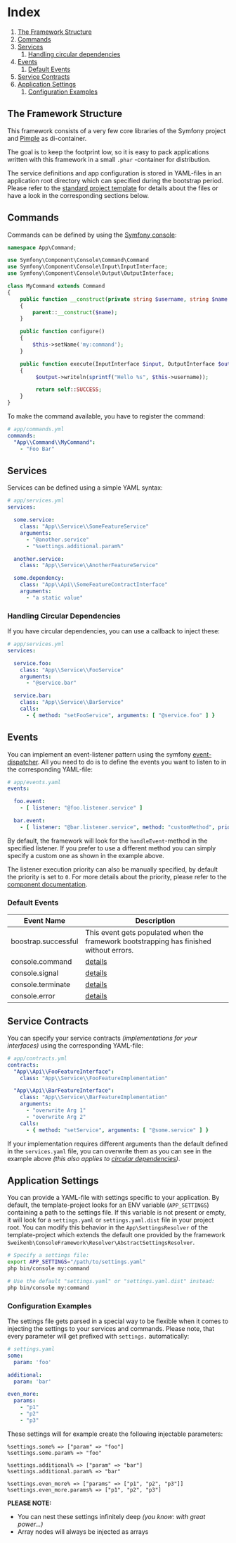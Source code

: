 # Index

1. [The Framework Structure](#the-framework-structure)
2. [Commands](#commands)
3. [Services](#services)
    1. [Handling circular dependencies](#handling-circular-dependencies)
4. [Events](#events)
    1. [Default Events](#default-events)
5. [Service Contracts](#service-contracts)
6. [Application Settings](#application-settings)
    1. [Configuration Examples](#configuration-examples)

## The Framework Structure

This framework consists of a very few core libraries of the Symfony project
and [Pimple](https://github.com/silexphp/Pimple) as di-container.

The goal is to keep the footprint low, so it is easy to pack applications written with this framework in a small `.phar`
-container for distribution.

The service definitions and app configuration is stored in YAML-files in an application root directory which can
specified during the bootstrap period. Please refer to
the [standard project template](https://github.com/sweikenb/console-framework-standard/tree/main/app) for details about
the files or have a look in the corresponding sections below.

## Commands

Commands can be defined by using the [Symfony console](https://symfony.com/doc/current/components/console.html):

```php
namespace App\Command;

use Symfony\Component\Console\Command\Command
use Symfony\Component\Console\Input\InputInterface;
use Symfony\Component\Console\Output\OutputInterface;

class MyCommand extends Command
{
    public function __construct(private string $username, string $name = null)
    {
        parent::__construct($name);
    }

    public function configure()
    {
        $this->setName('my:command');
    }

    public function execute(InputInterface $input, OutputInterface $output)
    {
         $output->writeln(sprintf("Hello %s", $this->username));

         return self::SUCCESS;
    }
}
```

To make the command available, you have to register the command:

```yaml
# app/commands.yml
commands:
  "App\\Command\\MyCommand":
    - "Foo Bar"
```

## Services

Services can be defined using a simple YAML syntax:

```yaml
# app/services.yml
services:

  some.service:
    class: "App\\Service\\SomeFeatureService"
    arguments:
      - "@another.service"
      - "%settings.additional.param%"

  another.service:
    class: "App\\Service\\AnotherFeatureService"

  some.dependency:
    class: "App\\Api\\SomeFeatureContractInterface"
    arguments:
      - "a static value"
```

### Handling Circular Dependencies

If you have circular dependencies, you can use a callback to inject these:

```yaml
# app/services.yml
services:

  service.foo:
    class: "App\\Service\\FooService"
    arguments:
      - "@service.bar"

  service.bar:
    class: "App\\Service\\BarService"
    calls:
      - { method: "setFooService", arguments: [ "@service.foo" ] }
```

## Events

You can implement an event-listener pattern using the
symfony [event-dispatcher](https://symfony.com/doc/current/components/event_dispatcher.html). All you need to do is to
define the events you want to listen to in the corresponding YAML-file:

```yaml
# app/events.yaml
events:

  foo.event:
    - [ listener: "@foo.listener.service" ]

  bar.event:
    - [ listener: "@bar.listener.service", method: "customMethod", priority: 42 ]
```

By default, the framework will look for the `handleEvent`-method in the specified listener. If you prefer to use a
different method you can simply specify a custom one as shown in the example above.

The listener execution priority can also be manually specified, by default the priority is set to `0`. For more details
about the priority, please refer to
the [component documentation](https://symfony.com/doc/current/components/event_dispatcher.html#connecting-listeners).

### Default Events

| Event Name          | Description                                                                                                 |
|---------------------|-------------------------------------------------------------------------------------------------------------|
| boostrap.successful | This event gets populated when the framework bootstrapping has finished without errors.                     |
| console.command     | [details](https://symfony.com/doc/current/components/console/events.html#the-consoleevents-command-event)   |
| console.signal      | [details](https://symfony.com/doc/current/components/console/events.html#the-consoleevents-signal-event)    |
| console.terminate   | [details](https://symfony.com/doc/current/components/console/events.html#the-consoleevents-terminate-event) |
| console.error       | [details](https://symfony.com/doc/current/components/console/events.html#the-consoleevents-error-event)     |

## Service Contracts

You can specify your service contracts _(implementations for your interfaces)_ using the corresponding YAML-file:

```yaml
# app/contracts.yml
contracts:
  "App\\Api\\FooFeatureInterface":
    class: "App\\Service\\FooFeatureImplementation"

  "App\\Api\\BarFeatureInterface":
    class: "App\\Service\\BarFeatureImplementation"
    arguments:
      - "overwrite Arg 1"
      - "overwrite Arg 2"
    calls:
      - { method: "setService", arguments: [ "@some.service" ] }
```

If your implementation requires different arguments than the default defined in the `services.yaml` file, you can
overwrite them as you can see in the example above _(this also applies
to [circular dependencies](#handling-circular-dependencies))_.

## Application Settings

You can provide a YAML-file with settings specific to your application. By default, the template-project looks for an
ENV variable (`APP_SETTINGS`) containing a path to the settings file. If this variable is not present or empty, it will
look for a `settings.yaml` or `settings.yaml.dist` file in your project root. You can modify this behavior in
the `App\SettingsResolver` of the template-project which extends the default one provided by the
framework `Sweikenb\ConsoleFramework\Resolver\AbstractSettingsResolver`.

```bash
# Specify a settings file:
export APP_SETTINGS="/path/to/settings.yaml"
php bin/console my:command

# Use the default "settings.yaml" or "settings.yaml.dist" instead:
php bin/console my:command
```

### Configuration Examples

The settings file gets parsed in a special way to be flexible when it comes to injecting the settings to your services
and commands. Please note, that every parameter will get prefixed with `settings.` automatically:

```yaml
# settings.yaml
some:
  param: 'foo'

additional:
  param: 'bar'

even_more:
  params:
    - "p1"
    - "p2"
    - "p3"
```

These settings will for example create the following injectable parameters:

```
%settings.some% => ["param" => "foo"]
%settings.some.param% => "foo"

%settings.additional% => ["param" => "bar"]
%settings.additional.param% => "bar"

%settings.even_more% => ["params" => ["p1", "p2", "p3"]]
%settings.even_more.params% => ["p1", "p2", "p3"]
```

**PLEASE NOTE:**

* You can nest these settings infinitely deep _(you know: with great power...)_
* Array nodes will always be injected as arrays
